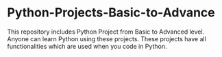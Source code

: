 # Python-Projects-Basic-to-Advance
This repository includes Python Project from Basic to Advanced level. 
Anyone can learn Python using these projects. 
These projects have all functionalities which are used when you code in Python.
